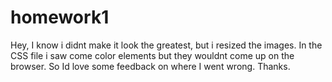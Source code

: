 # homework1

Hey, I know i didnt make it look the greatest, but i resized the images. In the CSS file i saw come color elements but they wouldnt come up on the browser. So Id love some feedback on where I went wrong. Thanks.
